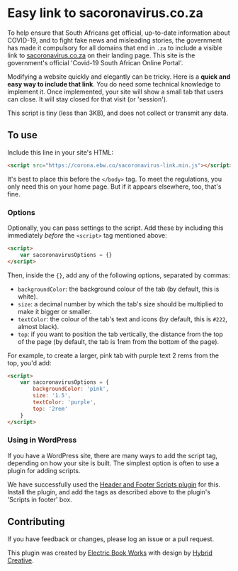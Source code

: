 # Easy link to sacoronavirus.co.za

To help ensure that South Africans get official, up-to-date information about COVID-19, and to fight fake news and misleading stories, the government has made it compulsory for all domains that end in `.za` to include a visible link to [sacoronavirus.co.za](https://sacoronavirus.co.za) on their landing page. This site is the government's official 'Covid-19 South African Online Portal'.

Modifying a website quickly and elegantly can be tricky. Here is a **quick and easy way to include that link**. You do need some technical knowledge to implement it. Once implemented, your site will show a small tab that users can close. It will stay closed for that visit (or 'session').

This script is tiny (less than 3KB), and does not collect or transmit any data.

## To use

Include this line in your site's HTML:

``` html
<script src="https://corona.ebw.co/sacoronavirus-link.min.js"></script>
```

It's best to place this before the `</body>` tag. To meet the regulations, you only need this on your home page. But if it appears elsewhere, too, that's fine.

### Options

Optionally, you can pass settings to the script. Add these by including this immediately *before* the `<script>` tag mentioned above:

```html
<script>
    var sacoronavirusOptions = {}
</script>
```

Then, inside the `{}`, add any of the following options, separated by commas:

- `backgroundColor`: the background colour of the tab (by default, this is white).
- `size`: a decimal number by which the tab's size should be multiplied to make it bigger or smaller.
- `textColor`: the colour of the tab's text and icons (by default, this is `#222`, almost black).
- `top`: if you want to position the tab vertically, the distance from the top of the page (by default, the tab is 1rem from the bottom of the page).

For example, to create a larger, pink tab with purple text 2 rems from the top, you'd add:

```html
<script>
    var sacoronavirusOptions = {
        backgroundColor: 'pink',
        size: '1.5',
        textColor: 'purple',
        top: '2rem'
    }
</script>
```

### Using in WordPress

If you have a WordPress site, there are many ways to add the script tag, depending on how your site is built. The simplest option is often to use a plugin for adding scripts.

We have successfully used the [Header and Footer Scripts plugin](https://wordpress.org/plugins/header-and-footer-scripts/) for this. Install the plugin, and add the tags as described above to the plugin's 'Scripts in footer' box.

## Contributing

If you have feedback or changes, please log an issue or a pull request.

This plugin was created by [Electric Book Works](https://electricbookworks.com) with design by [Hybrid Creative](https://hybridcreative.co.za).
